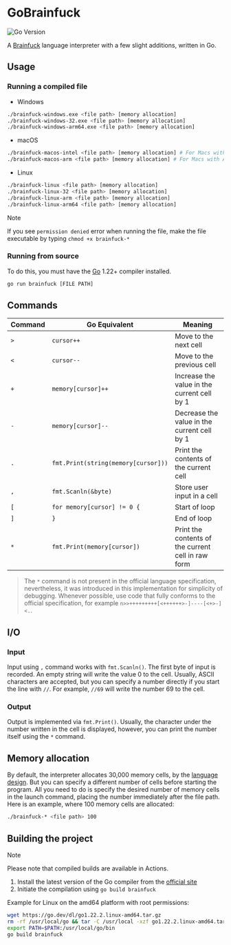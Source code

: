 # GoBrainfuck

![Go Version](https://img.shields.io/badge/Version-1.22-242B36?style=for-the-badge&logo=go&logoColor=white&labelColor=1A222E)

A [Brainfuck](https://en.wikipedia.org/wiki/Brainfuck) language interpreter with a few slight additions, written in Go.

## Usage

### Running a compiled file

* Windows

```bash
./brainfuck-windows.exe <file path> [memory allocation]
./brainfuck-windows-32.exe <file path> [memory allocation]
./brainfuck-windows-arm64.exe <file path> [memory allocation]
```

* macOS

```bash
./brainfuck-macos-intel <file path> [memory allocation] # For Macs with Intel processors
./brainfuck-macos-arm <file path> [memory allocation] # For Macs with Apple M processors 
```

* Linux

```bash
./brainfuck-linux <file path> [memory allocation]
./brainfuck-linux-32 <file path> [memory allocation]
./brainfuck-linux-arm <file path> [memory allocation]
./brainfuck-linux-arm64 <file path> [memory allocation]
```

> [!NOTE]
> If you see `permission denied` error when running the file, make the file executable
> by typing `chmod +x brainfuck-*`

### Running from source

To do this, you must have the [Go](https://go.dev/) 1.22+ compiler installed.

```bash
go run brainfuck [FILE PATH]
```

## Commands

| Command | Go Equivalent                       | Meaning                                            |
|---------|-------------------------------------|----------------------------------------------------|
| `>`     | `cursor++`                          | Move to the next cell                              |
| `<`     | `cursor--`                          | Move to the previous cell                          |
| `+`     | `memory[cursor]++`                  | Increase the value in the current cell by 1        |
| `-`     | `memory[cursor]--`                  | Decrease the value in the current cell by 1        |
| `.`     | `fmt.Print(string(memory[cursor]))` | Print the contents of the current cell             |
| `,`     | `fmt.Scanln(&byte)`                 | Store user input in a cell                         |
| `[`     | `for memory[cursor] != 0 {`         | Start of loop                                      |
| `]`     | `}`                                 | End of loop                                        |
| `*`     | `fmt.Print(memory[cursor])`         | Print the contents of the current cell in raw form |

> The `*` command is not present in the official language specification, nevertheless, it was introduced in this
> implementation for simplicity of debugging.
> Whenever possible, use code that fully conforms to the official specification, for example
> `n>>+++++++++[<++++++>-]----[<+>-]<.`.

## I/O

### Input

Input using `,` command works with `fmt.Scanln()`. The first byte of input is recorded.
An empty string will write the value 0 to the cell.
Usually, ASCII characters are accepted, but you can specify a number directly if you start the line with `//`.
For example, `//69` will write the number 69 to the cell.

### Output

Output is implemented via `fmt.Print()`. Usually, the character under the number written in the cell is displayed,
however,
you can print the number itself using the `*` command.

## Memory allocation

By default, the interpreter allocates 30,000 memory cells, by
the [language design](https://en.wikipedia.org/wiki/Brainfuck#Language_design).
But you can specify a different number of cells before starting the program.
All you need to do is specify the desired number of memory cells in the launch command, placing the number immediately
after the file path.
Here is an example, where 100 memory cells are allocated:

```bash
./brainfuck-* <file path> 100
```

## Building the project

> [!NOTE]
> Please note that compiled builds are available in Actions.

1. Install the latest version of the Go compiler from the [official site](https://go.dev/dl/)
2. Initiate the compilation using `go build brainfuck`

Example for Linux on the amd64 platform with root permissions:

```bash
wget https://go.dev/dl/go1.22.2.linux-amd64.tar.gz
rm -rf /usr/local/go && tar -C /usr/local -xzf go1.22.2.linux-amd64.tar.gz
export PATH=$PATH:/usr/local/go/bin
go build brainfuck
```
